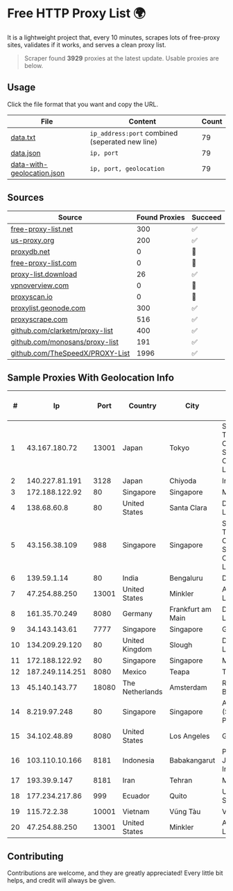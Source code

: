 
# Free HTTP Proxy List 🌍

It is a lightweight project that, every 10 minutes, scrapes lots of free-proxy sites, validates if it works, and serves a clean proxy list.


> Scraper found **3929** proxies at the latest update. Usable proxies are below.

## Usage

Click the file format that you want and copy the URL.


|File|Content|Count|
|----|-------|-----|
|[data.txt](https://raw.githubusercontent.com/themiralay/Proxy-List-World/master/data.txt)|`ip_address:port` combined (seperated new line)|79|
|[data.json](https://raw.githubusercontent.com/themiralay/Proxy-List-World/master/data.json)|`ip, port`|79|
|[data-with-geolocation.json](https://raw.githubusercontent.com/themiralay/Proxy-List-World/master/data-with-geolocation.json)|`ip, port, geolocation`|79|

## Sources

|Source|Found Proxies|Succeed|
|------|-------------|-------|
|[free-proxy-list.net](https://free-proxy-list.net)|300|✅|
|[us-proxy.org](https://www.us-proxy.org)|200|✅|
|[proxydb.net](http://proxydb.net)|0|🚫|
|[free-proxy-list.com](https://free-proxy-list.com/?page=&port=&type%5B%5D=http&type%5B%5D=https&up_time=0&search=Search)|0|🚫|
|[proxy-list.download](https://www.proxy-list.download/HTTP)|26|✅|
|[vpnoverview.com](https://vpnoverview.com/privacy/anonymous-browsing/free-proxy-servers)|0|🚫|
|[proxyscan.io](https://www.proxyscan.io)|0|🚫|
|[proxylist.geonode.com](https://proxylist.geonode.com/api/proxy-list?limit=300&page=1&sort_by=lastChecked&sort_type=desc&protocols=http,https)|300|✅|
|[proxyscrape.com](https://api.proxyscrape.com/v2/?request=displayproxies&protocol=http&timeout=10000&country=all&ssl=all&anonymity=all)|516|✅|
|[github.com/clarketm/proxy-list](https://raw.githubusercontent.com/clarketm/proxy-list/master/proxy-list-raw.txt)|400|✅|
|[github.com/monosans/proxy-list](https://raw.githubusercontent.com/monosans/proxy-list/main/proxies/http.txt)|191|✅|
|[github.com/TheSpeedX/PROXY-List](https://raw.githubusercontent.com/TheSpeedX/PROXY-List/master/http.txt)|1996|✅|


## Sample Proxies With Geolocation Info

|#|Ip|Port|Country|City|Internet Service Provider|
|-|--|----|-------|----|-------------------------|
|1|43.167.180.72|13001|Japan|Tokyo|Shenzhen Tencent Computer Systems Company Limited|
|2|140.227.81.191|3128|Japan|Chiyoda|InfoSphere|
|3|172.188.122.92|80|Singapore|Singapore|Microsoft|
|4|138.68.60.8|80|United States|Santa Clara|DigitalOcean, LLC|
|5|43.156.38.109|988|Singapore|Singapore|Shenzhen Tencent Computer Systems Company Limited|
|6|139.59.1.14|80|India|Bengaluru|DIGITALOCEAN|
|7|47.254.88.250|13001|United States|Minkler|Alibaba Cloud LLC|
|8|161.35.70.249|8080|Germany|Frankfurt am Main|DigitalOcean, LLC|
|9|34.143.143.61|7777|Singapore|Singapore|Google LLC|
|10|134.209.29.120|80|United Kingdom|Slough|DigitalOcean, LLC|
|11|172.188.122.92|80|Singapore|Singapore|Microsoft|
|12|187.249.114.251|8080|Mexico|Teapa|Transtelco Inc|
|13|45.140.143.77|18080|The Netherlands|Amsterdam|RoyaleHosting BV|
|14|8.219.97.248|80|Singapore|Singapore|Alibaba Cloud (Singapore) Private Limited|
|15|34.102.48.89|8080|United States|Los Angeles|Google LLC|
|16|103.110.10.166|8181|Indonesia|Babakangarut|PT Citra Jelajah Informatika|
|17|193.39.9.147|8181|Iran|Tehran|Mahdiar Rafiee|
|18|177.234.217.86|999|Ecuador|Quito|Ufinet Panama S.A.|
|19|115.72.2.38|10001|Vietnam|Vũng Tàu|VIETELmetro|
|20|47.254.88.250|13001|United States|Minkler|Alibaba Cloud LLC|



## Contributing

Contributions are welcome, and they are greatly appreciated! Every
little bit helps, and credit will always be given.

